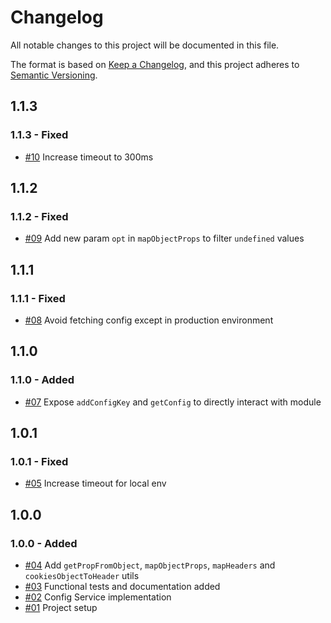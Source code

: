 # Changelog

All notable changes to this project will be documented in this file.

The format is based on [Keep a Changelog](https://keepachangelog.com/en/1.0.0/),
and this project adheres to [Semantic Versioning](https://semver.org/spec/v2.0.0.html).

## 1.1.3

### 1.1.3 - Fixed

- [#10](https://github.com/mercadolibre/fury_auth-config-service-lib/pull/10) Increase timeout to 300ms

## 1.1.2

### 1.1.2 - Fixed

- [#09](https://github.com/mercadolibre/fury_auth-config-service-lib/pull/9) Add new param `opt` in `mapObjectProps` to filter `undefined` values

## 1.1.1

### 1.1.1 - Fixed

- [#08](https://github.com/mercadolibre/fury_auth-config-service-lib/pull/8) Avoid fetching config except in production environment

## 1.1.0

### 1.1.0 - Added

- [#07](https://github.com/mercadolibre/fury_auth-config-service-lib/pull/7) Expose `addConfigKey` and `getConfig` to directly interact with module

## 1.0.1

### 1.0.1 - Fixed

- [#05](https://github.com/mercadolibre/fury_auth-config-service-lib/pull/5) Increase timeout for local env

## 1.0.0

### 1.0.0 - Added

- [#04](https://github.com/mercadolibre/fury_auth-config-service-lib/pull/4) Add `getPropFromObject`, `mapObjectProps`, `mapHeaders` and `cookiesObjectToHeader` utils
- [#03](https://github.com/mercadolibre/fury_auth-config-service-lib/pull/3) Functional tests and documentation added
- [#02](https://github.com/mercadolibre/fury_auth-config-service-lib/pull/2) Config Service implementation
- [#01](https://github.com/mercadolibre/fury_auth-config-service-lib/pull/1) Project setup
